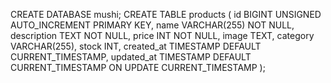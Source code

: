 CREATE DATABASE mushi;
CREATE TABLE products (
  id BIGINT UNSIGNED AUTO_INCREMENT PRIMARY KEY,
  name VARCHAR(255) NOT NULL,
  description TEXT NOT NULL,
  price INT NOT NULL,
  image TEXT,
  category VARCHAR(255),
  stock INT,
  created_at TIMESTAMP DEFAULT CURRENT_TIMESTAMP,
  updated_at TIMESTAMP DEFAULT CURRENT_TIMESTAMP ON UPDATE CURRENT_TIMESTAMP
);